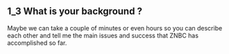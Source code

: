 ## 1_3 What is your background ?

Maybe we can take a couple of minutes or even hours so you can describe each other and tell me the main issues and success that ZNBC has accomplished so far.





